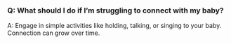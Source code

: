 ### Q: What should I do if I’m struggling to connect with my baby? 

A: Engage in simple activities like holding, talking, or singing to your baby. Connection can grow over time. 